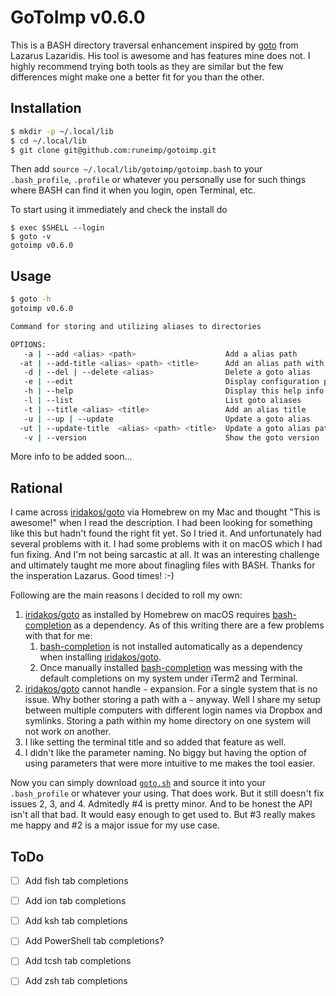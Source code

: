 GoToImp v0.6.0
==============

This is a BASH directory traversal enhancement inspired by [goto][iridakos/goto - GitHub] from Lazarus Lazaridis. His tool is awesome and has features mine does not. I highly recommend trying both tools as they are similar but the few differences might make one a better fit for you than the other.


Installation
------------

```bash
$ mkdir -p ~/.local/lib
$ cd ~/.local/lib
$ git clone git@github.com:runeimp/gotoimp.git
```

Then add `source ~/.local/lib/gotoimp/gotoimp.bash` to your `.bash_profile`, `.profile` or whatever you personally use for such things where BASH can find it when you login, open Terminal, etc.

To start using it immediately and check the install do

```
$ exec $SHELL --login
$ goto -v
gotoimp v0.6.0
```


Usage
-----

```bash
$ goto -h
gotoimp v0.6.0

Command for storing and utilizing aliases to directories

OPTIONS:
   -a | --add <alias> <path>                    Add a alias path
  -at | --add-title <alias> <path> <title>      Add an alias path with title
   -d | --del | --delete <alias>                Delete a goto alias
   -e | --edit                                  Display configuration paths for editing
   -h | --help                                  Display this help info
   -l | --list                                  List goto aliases
   -t | --title <alias> <title>                 Add an alias title
   -u | --up | --update                         Update a goto alias
  -ut | --update-title  <alias> <path> <title>  Update a goto alias path with title
   -v | --version                               Show the goto version

```

More info to be added soon...


Rational
--------

I came across [iridakos/goto][iridakos/goto - GitHub] via Homebrew on my Mac and thought "This is awesome!" when I read the description. I had been looking for something like this but hadn't found the right fit yet. So I tried it. And unfortunately had several problems with it. I had some problems with it on macOS which I had fun fixing. And I'm not being sarcastic at all. It was an interesting challenge and ultimately taught me more about finagling files with BASH. Thanks for the insperation Lazarus. Good times! :-)

Following are the main reasons I decided to roll my own:

1. [iridakos/goto][iridakos/goto - GitHub] as installed by Homebrew on macOS requires [bash-completion][scop/bash-completion - GitHub] as a dependency. As of this writing there are a few problems with that for me:
	1. [bash-completion][scop/bash-completion - GitHub] is not installed automatically as a dependency when installing [iridakos/goto][iridakos/goto - GitHub].
	2. Once manually installed [bash-completion][scop/bash-completion - GitHub] was messing with the default completions on my system under iTerm2 and Terminal.
2. [iridakos/goto][iridakos/goto - GitHub] cannot handle `~` expansion. For a single system that is no issue. Why bother storing a path with a `~` anyway. Well I share my setup between multiple computers with different login names via Dropbox and symlinks. Storing a path within my home directory on one system will not work on another.
3. I like setting the terminal title and so added that feature as well.
4. I didn't like the parameter naming. No biggy but having the option of using parameters that were more intuitive to me makes the tool easier.

Now you can simply download [`goto.sh`][iridakos/goto - GitHub] and source it into your `.bash_profile` or whatever your using. That does work. But it still doesn't fix issues 2, 3, and 4. Admitedly #4 is pretty minor. And to be honest the API isn't all that bad. It would easy enough to get used to. But #3 really makes me happy and #2 is a major issue for my use case.


ToDo
----

* [ ] Add fish tab completions
* [ ] Add ion tab completions
* [ ] Add ksh tab completions
* [ ] Add PowerShell tab completions?
* [ ] Add tcsh tab completions
* [ ] Add zsh tab completions




[iridakos/goto - GitHub]: https://github.com/iridakos/goto
[scop/bash-completion - GitHub]: https://github.com/scop/bash-completion
[How to make PowerShell tab completion work like Bash]: https://stackoverflow.com/questions/8264655/how-to-make-powershell-tab-completion-work-like-bash
